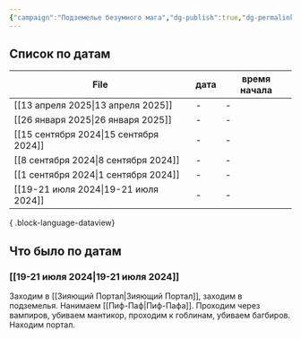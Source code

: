```yaml
---
{"campaign":"Подземелье безумного мага","dg-publish":true,"dg-permalink":"wdmm-journal","permalink":"/wdmm-journal/","dgPassFrontmatter":true}
---
```


## Список по датам

| File                                      | дата | время начала |
| ----------------------------------------- | ---- | ------------ |
| [[13 апреля 2025\|13 апреля 2025]]     | \-   | \-           |
| [[26 января 2025\|26 января 2025]]     | \-   | \-           |
| [[15 сентября 2024\|15 сентября 2024]] | \-   | \-           |
| [[8 сентября 2024\|8 сентября 2024]]   | \-   | \-           |
| [[1 сентября 2024\|1 сентября 2024]]   | \-   | \-           |
| [[19-21 июля 2024\|19-21 июля 2024]]   | \-   | \-           |

{ .block-language-dataview}

## Что было по датам
### [[19-21 июля 2024\|19-21 июля 2024]]
Заходим в [[Зияющий Портал\|Зияющий Портал]], заходим в подземелья. Нанимаем [[Пиф-Паф\|Пиф-Пафа]]. Проходим через вампиров, убиваем мантикор, проходим к гоблинам, убиваем багбиров. Находим портал.